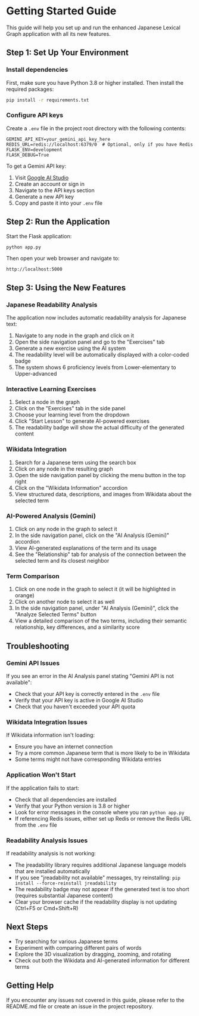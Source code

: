 # Getting Started Guide

This guide will help you set up and run the enhanced Japanese Lexical Graph application with all its new features.

## Step 1: Set Up Your Environment

### Install dependencies

First, make sure you have Python 3.8 or higher installed. Then install the required packages:

```bash
pip install -r requirements.txt
```

### Configure API keys

Create a `.env` file in the project root directory with the following contents:

```
GEMINI_API_KEY=your_gemini_api_key_here
REDIS_URL=redis://localhost:6379/0  # Optional, only if you have Redis
FLASK_ENV=development
FLASK_DEBUG=True
```

To get a Gemini API key:
1. Visit [Google AI Studio](https://ai.google.dev/)
2. Create an account or sign in
3. Navigate to the API keys section
4. Generate a new API key
5. Copy and paste it into your `.env` file

## Step 2: Run the Application

Start the Flask application:

```bash
python app.py
```

Then open your web browser and navigate to:

```
http://localhost:5000
```

## Step 3: Using the New Features

### Japanese Readability Analysis

The application now includes automatic readability analysis for Japanese text:

1. Navigate to any node in the graph and click on it
2. Open the side navigation panel and go to the "Exercises" tab
3. Generate a new exercise using the AI system
4. The readability level will be automatically displayed with a color-coded badge
5. The system shows 6 proficiency levels from Lower-elementary to Upper-advanced

### Interactive Learning Exercises

1. Select a node in the graph
2. Click on the "Exercises" tab in the side panel
3. Choose your learning level from the dropdown
4. Click "Start Lesson" to generate AI-powered exercises
5. The readability badge will show the actual difficulty of the generated content

### Wikidata Integration

1. Search for a Japanese term using the search box
2. Click on any node in the resulting graph
3. Open the side navigation panel by clicking the menu button in the top right
4. Click on the "Wikidata Information" accordion
5. View structured data, descriptions, and images from Wikidata about the selected term

### AI-Powered Analysis (Gemini)

1. Click on any node in the graph to select it
2. In the side navigation panel, click on the "AI Analysis (Gemini)" accordion
3. View AI-generated explanations of the term and its usage
4. See the "Relationship" tab for analysis of the connection between the selected term and its closest neighbor

### Term Comparison

1. Click on one node in the graph to select it (it will be highlighted in orange)
2. Click on another node to select it as well
3. In the side navigation panel, under "AI Analysis (Gemini)", click the "Analyze Selected Terms" button
4. View a detailed comparison of the two terms, including their semantic relationship, key differences, and a similarity score

## Troubleshooting

### Gemini API Issues

If you see an error in the AI Analysis panel stating "Gemini API is not available":
- Check that your API key is correctly entered in the `.env` file
- Verify that your API key is active in Google AI Studio
- Check that you haven't exceeded your API quota

### Wikidata Integration Issues

If Wikidata information isn't loading:
- Ensure you have an internet connection
- Try a more common Japanese term that is more likely to be in Wikidata
- Some terms might not have corresponding Wikidata entries

### Application Won't Start

If the application fails to start:
- Check that all dependencies are installed
- Verify that your Python version is 3.8 or higher
- Look for error messages in the console where you ran `python app.py`
- If referencing Redis issues, either set up Redis or remove the Redis URL from the `.env` file

### Readability Analysis Issues

If readability analysis is not working:
- The jreadability library requires additional Japanese language models that are installed automatically
- If you see "jreadability not available" messages, try reinstalling: `pip install --force-reinstall jreadability`
- The readability badge may not appear if the generated text is too short (requires substantial Japanese content)
- Clear your browser cache if the readability display is not updating (Ctrl+F5 or Cmd+Shift+R)

## Next Steps

- Try searching for various Japanese terms
- Experiment with comparing different pairs of words
- Explore the 3D visualization by dragging, zooming, and rotating
- Check out both the Wikidata and AI-generated information for different terms

## Getting Help

If you encounter any issues not covered in this guide, please refer to the README.md file or create an issue in the project repository. 